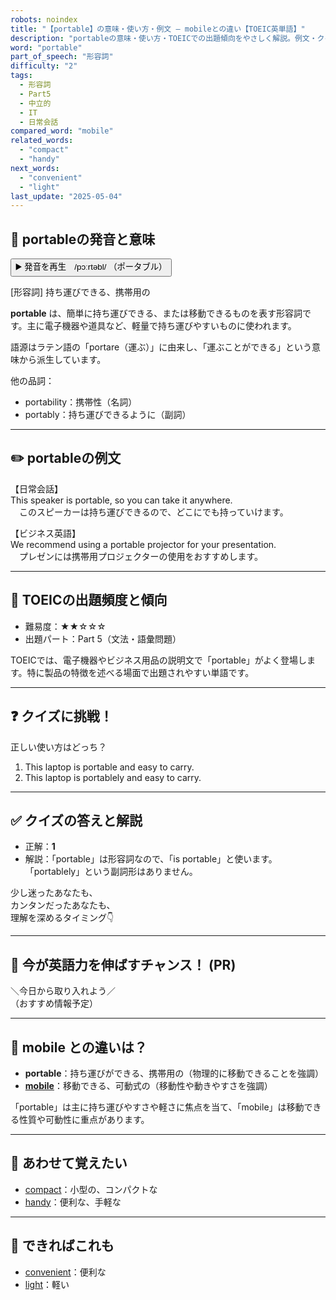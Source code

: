 ```yaml
---
robots: noindex
title: "【portable】の意味・使い方・例文 ― mobileとの違い【TOEIC英単語】"
description: "portableの意味・使い方・TOEICでの出題傾向をやさしく解説。例文・クイズ付きでmobileとの違いもわかりやすく学べます。"
word: "portable"
part_of_speech: "形容詞"
difficulty: "2"
tags:
  - 形容詞
  - Part5
  - 中立的
  - IT
  - 日常会話
compared_word: "mobile"
related_words:
  - "compact"
  - "handy"
next_words:
  - "convenient"
  - "light"
last_update: "2025-05-04"
---
```


## 🔰 portableの発音と意味

<button class="play-audio" onclick="playTTS('portable')">
  <span class="play-audio-main">
    ▶️ 発音を再生　/pɔːrtəbl/
  </span>
  <span class="play-audio-sub">
    （ポータブル）
  </span>
</button>

[形容詞] 持ち運びできる、携帯用の

**portable** は、簡単に持ち運びできる、または移動できるものを表す形容詞です。主に電子機器や道具など、軽量で持ち運びやすいものに使われます。

語源はラテン語の「portare（運ぶ）」に由来し、「運ぶことができる」という意味から派生しています。

他の品詞：  
- portability：携帯性（名詞）
- portably：持ち運びできるように（副詞）

---

## ✏️ portableの例文

【日常会話】  
This speaker is portable, so you can take it anywhere.  
　このスピーカーは持ち運びできるので、どこにでも持っていけます。

【ビジネス英語】  
We recommend using a portable projector for your presentation.  
　プレゼンには携帯用プロジェクターの使用をおすすめします。

---

## 🎯 TOEICの出題頻度と傾向

- 難易度：★★☆☆☆
- 出題パート：Part 5（文法・語彙問題）

TOEICでは、電子機器やビジネス用品の説明文で「portable」がよく登場します。特に製品の特徴を述べる場面で出題されやすい単語です。

---

## ❓ クイズに挑戦！

正しい使い方はどっち？

1. This laptop is portable and easy to carry.  
2. This laptop is portablely and easy to carry.

---

## ✅ クイズの答えと解説

- 正解：**1**
- 解説：「portable」は形容詞なので、「is portable」と使います。「portablely」という副詞形はありません。

少し迷ったあなたも、  
カンタンだったあなたも、  
理解を深めるタイミング👇️

---

## 🚀 今が英語力を伸ばすチャンス！ (PR)

<div class="info-center">
＼今日から取り入れよう／<br>  
（おすすめ情報予定）
</div>

---

## 🤔  mobile との違いは？

- **portable**：持ち運びができる、携帯用の（物理的に移動できることを強調）
- **[mobile](/word/mobile/)**：移動できる、可動式の（移動性や動きやすさを強調）

「portable」は主に持ち運びやすさや軽さに焦点を当て、「mobile」は移動できる性質や可動性に重点があります。

---

## 🧩 あわせて覚えたい

- [compact](/word/compact/)：小型の、コンパクトな
- [handy](/word/handy/)：便利な、手軽な

---

## 📖 できればこれも

- [convenient](/word/convenient/)：便利な
- [light](/word/light/)：軽い

<!-- cvid: aid07_bid21 -->
